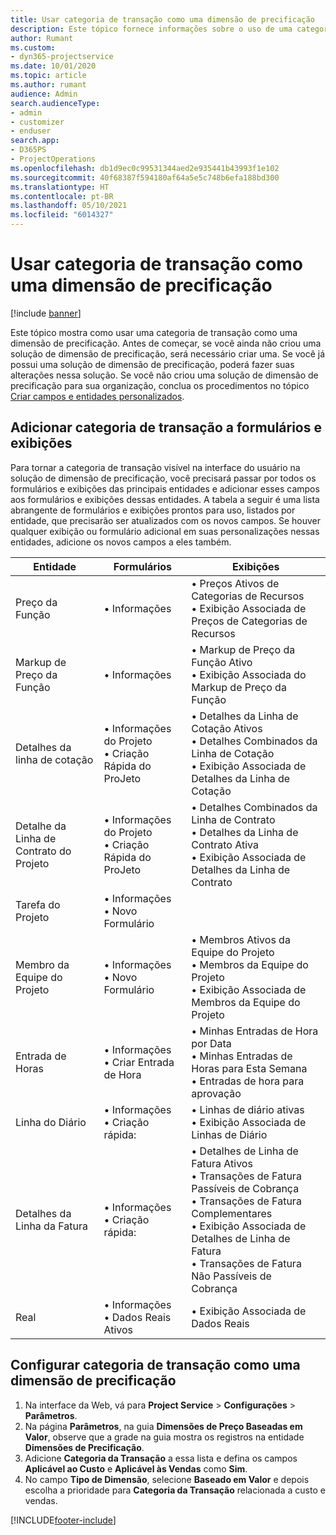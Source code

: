 ```yaml
---
title: Usar categoria de transação como uma dimensão de precificação
description: Este tópico fornece informações sobre o uso de uma categoria de transação como uma dimensão de precificação.
author: Rumant
ms.custom:
- dyn365-projectservice
ms.date: 10/01/2020
ms.topic: article
ms.author: rumant
audience: Admin
search.audienceType:
- admin
- customizer
- enduser
search.app:
- D365PS
- ProjectOperations
ms.openlocfilehash: db1d9ec0c99531344aed2e935441b43993f1e102
ms.sourcegitcommit: 40f68387f594180af64a5e5c748b6efa188bd300
ms.translationtype: HT
ms.contentlocale: pt-BR
ms.lasthandoff: 05/10/2021
ms.locfileid: "6014327"
---
```

# <a name="use-transaction-category-as-a-pricing-dimension"></a>Usar categoria de transação como uma dimensão de precificação

[!include [banner](../includes/psa-now-project-operations.md)]

Este tópico mostra como usar uma categoria de transação como uma dimensão de precificação. Antes de começar, se você ainda não criou uma solução de dimensão de precificação, será necessário criar uma. Se você já possui uma solução de dimensão de precificação, poderá fazer suas alterações nessa solução. Se você não criou uma solução de dimensão de precificação para sua organização, conclua os procedimentos no tópico [Criar campos e entidades personalizados](create-custom-fields-entities.md).

## <a name="add-transaction-category-to-forms-and-views"></a>Adicionar categoria de transação a formulários e exibições
Para tornar a categoria de transação visível na interface do usuário na solução de dimensão de precificação, você precisará passar por todos os formulários e exibições das principais entidades e adicionar esses campos aos formulários e exibições dessas entidades.
A tabela a seguir é uma lista abrangente de formulários e exibições prontos para uso, listados por entidade, que precisarão ser atualizados com os novos campos. Se houver qualquer exibição ou formulário adicional em suas personalizações nessas entidades, adicione os novos campos a eles também.

|  Entidade        | Formulários     |Exibições        |
| ------------------------------|---------------------------------|----------------------------------|
|  Preço da Função|• Informações |• Preços Ativos de Categorias de Recursos<br> • Exibição Associada de Preços de Categorias de Recursos|
|  Markup de Preço da Função|• Informações|• Markup de Preço da Função Ativo<br>• Exibição Associada do Markup de Preço da Função|
|  Detalhes da linha de cotação|• Informações do Projeto<br>• Criação Rápida do ProJeto|• Detalhes da Linha de Cotação Ativos<br>• Detalhes Combinados da Linha de Cotação<br>• Exibição Associada de Detalhes da Linha de Cotação|
|  Detalhe da Linha de Contrato do Projeto|• Informações do Projeto<br>• Criação Rápida do ProJeto|• Detalhes Combinados da Linha de Contrato<br>• Detalhes da Linha de Contrato Ativa<br>• Exibição Associada de Detalhes da Linha de Contrato|
|  Tarefa do Projeto|• Informações<br>• Novo Formulário||
|  Membro da Equipe do Projeto|• Informações<br>• Novo Formulário|• Membros Ativos da Equipe do Projeto<br>• Membros da Equipe do Projeto<br>• Exibição Associada de Membros da Equipe do Projeto|
|  Entrada de Horas|• Informações<br>• Criar Entrada de Hora|• Minhas Entradas de Hora por Data<br>• Minhas Entradas de Horas para Esta Semana<br>• Entradas de hora para aprovação|
|  Linha do Diário|• Informações<br>• Criação rápida:|• Linhas de diário ativas<br>• Exibição Associada de Linhas de Diário|
|  Detalhes da Linha da Fatura|• Informações<br>• Criação rápida:|• Detalhes de Linha de Fatura Ativos<br>• Transações de Fatura Passíveis de Cobrança<br>• Transações de Fatura Complementares<br>• Exibição Associada de Detalhes de Linha de Fatura<br>• Transações de Fatura Não Passíveis de Cobrança|
|  Real|• Informações<br>• Dados Reais Ativos|• Exibição Associada de Dados Reais|

## <a name="set-up-transaction-category-as-a-pricing-dimension"></a>Configurar categoria de transação como uma dimensão de precificação

1. Na interface da Web, vá para **Project Service** > **Configurações** > **Parâmetros**. 
2. Na página **Parâmetros**, na guia **Dimensões de Preço Baseadas em Valor**, observe que a grade na guia mostra os registros na entidade **Dimensões de Precificação**.
3. Adicione **Categoria da Transação** a essa lista e defina os campos **Aplicável ao Custo** e **Aplicável às Vendas** como **Sim**.
4. No campo **Tipo de Dimensão**, selecione **Baseado em Valor** e depois escolha a prioridade para **Categoria da Transação** relacionada a custo e vendas.


[!INCLUDE[footer-include](../includes/footer-banner.md)]